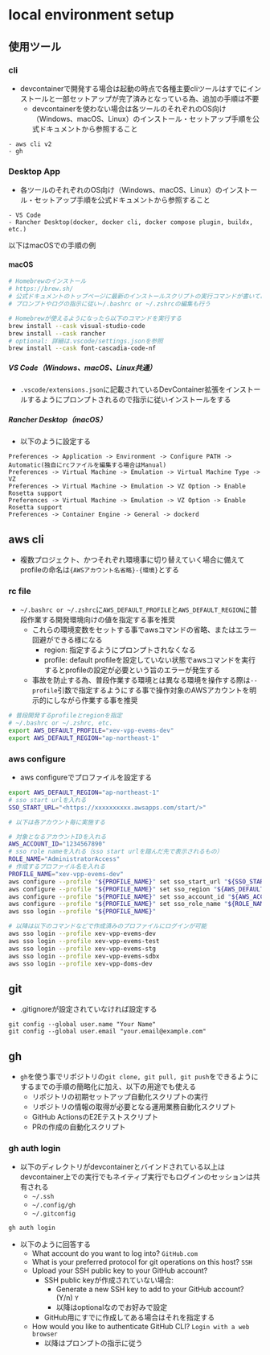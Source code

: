 # local environment setup

## 使用ツール

### cli

- devcontainerで開発する場合は起動の時点で各種主要cliツールはすでにインストールと一部セットアップが完了済みとなっている為、追加の手順は不要
  - devcontainerを使わない場合は各ツールのそれぞれのOS向け（Windows、macOS、Linux）のインストール・セットアップ手順を公式ドキュメントから参照すること

``` text
- aws cli v2
- gh
```

### Desktop App

- 各ツールのそれぞれのOS向け（Windows、macOS、Linux）のインストール・セットアップ手順を公式ドキュメントから参照すること

``` text
- VS Code
- Rancher Desktop(docker, docker cli, docker compose plugin, buildx, etc.)
```

以下はmacOSでの手順の例

#### macOS

``` bash
# Homebrewのインストール
# https://brew.sh/
# 公式ドキュメントのトップページに最新のインストールスクリプトの実行コマンドが書いてあるのでそれをterminalで実行する
# プロンプトやログの指示に従い~/.bashrc or ~/.zshrcの編集も行う

# Homebrewが使えるようになったら以下のコマンドを実行する
brew install --cask visual-studio-code
brew install --cask rancher
# optional: 詳細は.vscode/settings.jsonを参照
brew install --cask font-cascadia-code-nf
```

##### VS Code（Windows、macOS、Linux共通）

- `.vscode/extensions.json`に記載されているDevContainer拡張をインストールするようにプロンプトされるので指示に従いインストールをする

##### Rancher Desktop（macOS）

- 以下のように設定する

``` text
Preferences -> Application -> Environment -> Configure PATH -> Automatic(独自にrcファイルを編集する場合はManual)
Preferences -> Virtual Machine -> Emulation -> Virtual Machine Type -> VZ
Preferences -> Virtual Machine -> Emulation -> VZ Option -> Enable Rosetta support
Preferences -> Virtual Machine -> Emulation -> VZ Option -> Enable Rosetta support
Preferences -> Container Engine -> General -> dockerd
```

## aws cli

- 複数プロジェクト、かつそれぞれ環境事に切り替えていく場合に備えてprofileの命名は`{AWSアカウント名省略}-{環境}`とする

### rc file

- `~/.bashrc or ~/.zshrc`に`AWS_DEFAULT_PROFILE`と`AWS_DEFAULT_REGION`に普段作業する開発環境向けの値を指定する事を推奨
  - これらの環境変数をセットする事でawsコマンドの省略、またはエラー回避ができる様になる
    - region: 指定するようにプロンプトされなくなる
    - profile: default profileを設定していない状態でawsコマンドを実行するとprofileの設定が必要という旨のエラーが発生する
  - 事故を防止する為、普段作業する環境とは異なる環境を操作する際は`--profile`引数で指定するようにする事で操作対象のAWSアカウントを明示的にしながら作業する事を推奨

``` bash
# 普段開発するprofileとregionを指定
# ~/.bashrc or ~/.zshrc, etc.
export AWS_DEFAULT_PROFILE="xev-vpp-evems-dev"
export AWS_DEFAULT_REGION="ap-northeast-1"
```

### aws configure

- aws configureでプロファイルを設定する

``` bash
export AWS_DEFAULT_REGION="ap-northeast-1"
# sso start urlを入れる
SSO_START_URL="<https://xxxxxxxxxx.awsapps.com/start/>"

# 以下は各アカウント毎に実施する

# 対象となるアカウントIDを入れる
AWS_ACCOUNT_ID="1234567890"
# sso role nameを入れる（sso start urlを踏んだ先で表示されるもの）
ROLE_NAME="AdministratorAccess"
# 作成するプロファイル名を入れる
PROFILE_NAME="xev-vpp-evems-dev"
aws configure --profile "${PROFILE_NAME}" set sso_start_url "${SSO_START_URL}"
aws configure --profile "${PROFILE_NAME}" set sso_region "${AWS_DEFAULT_REGION}"
aws configure --profile "${PROFILE_NAME}" set sso_account_id "${AWS_ACCOUNT_ID}"
aws configure --profile "${PROFILE_NAME}" set sso_role_name "${ROLE_NAME}"
aws sso login --profile "${PROFILE_NAME}"

# 以降は以下のコマンドなどで作成済みのプロファイルにログインが可能
aws sso login --profile xev-vpp-evems-dev
aws sso login --profile xev-vpp-evems-test
aws sso login --profile xev-vpp-evems-stg
aws sso login --profile xev-vpp-evems-sdbx
aws sso login --profile xev-vpp-doms-dev
```

## git

- .gitignoreが設定されていなければ設定する

```
git config --global user.name "Your Name"
git config --global user.email "your.email@example.com"
```

## gh

- `gh`を使う事でリポジトリの`git clone, git pull, git push`をできるようにするまでの手順の簡略化に加え、以下の用途でも使える
  - リポジトリの初期セットアップ自動化スクリプトの実行
  - リポジトリの情報の取得が必要となる運用業務自動化スクリプト
  - GitHub ActionsのE2Eテストスクリプト
  - PRの作成の自動化スクリプト

### gh auth login

- 以下のディレクトリがdevcontainerとバインドされている以上はdevcontainer上での実行でもネイティブ実行でもログインのセッションは共有される
  - `~/.ssh`
  - `~/.config/gh`
  - `~/.gitconfig`

``` bash
gh auth login
```

- 以下のように回答する
  - What account do you want to log into? `GitHub.com`
  - What is your preferred protocol for git operations on this host? `SSH`
  - Upload your SSH public key to your GitHub account?
    - SSH public keyが作成されていない場合:
      - Generate a new SSH key to add to your GitHub account? (Y/n) `Y`
      - 以降はoptionalなのでお好みで設定
    - GitHub用にすでに作成してある場合はそれを指定する
  - How would you like to authenticate GitHub CLI? `Login with a web browser`
    - 以降はプロンプトの指示に従う
